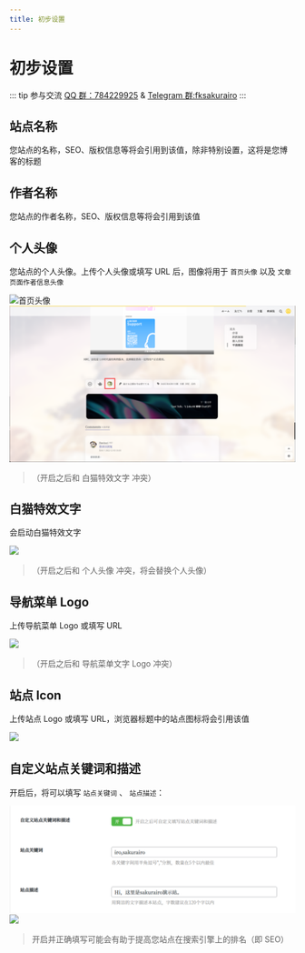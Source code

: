 ```yaml
---
title: 初步设置
---
```


# 初步设置 <Badge type="tip" text="2.6.0" />

::: tip 参与交流
[QQ 群：784229925](https://jq.qq.com/?_wv=1027&k=U5UJjRik) & [Telegram 群:fksakurairo](https://t.me/fksakurairo)
:::

## 站点名称

您站点的名称，SEO、版权信息等将会引用到该值，除非特别设置，这将是您博客的标题

## 作者名称

您站点的作者名称，SEO、版权信息等将会引用到该值

## 个人头像

您站点的个人头像。上传个人头像或填写 URL 后，图像将用于 `首页头像` 以及 `文章页面作者信息头像`

![首页头像](https://raw.githubusercontent.com/AiYuuki/docs_site/main/docs/img/preliminary_img_hp.png)
![文章页面作者信息头像](https://raw.githubusercontent.com/AiYuuki/docs_site/main/docs/img/preliminary_img_post.png)

> （开启之后和 白猫特效文字 冲突）

## 白猫特效文字

会启动白猫特效文字

![](https://s.nmxc.ltd/sakurairo_wiki/help/sz3.png)

> （开启之后和 个人头像 冲突，将会替换个人头像）

## 导航菜单 Logo

上传导航菜单 Logo 或填写 URL

![](https://s.nmxc.ltd/sakurairo_wiki/help/sz4.png)

> （开启之后和 导航菜单文字 Logo 冲突）

## 站点 Icon

上传站点 Logo 或填写 URL，浏览器标题中的站点图标将会引用该值

![](https://s.nmxc.ltd/sakurairo_wiki/help/sz5.png)

## 自定义站点关键词和描述

开启后，将可以填写 `站点关键词` 、 `站点描述`：

![](https://raw.githubusercontent.com/AiYuuki/docs_site/main/docs/img/preliminary_desc.png)
![](https://s.nmxc.ltd/sakurairo_wiki/help/sz6.png)

> 开启并正确填写可能会有助于提高您站点在搜索引擎上的排名（即 SEO）
